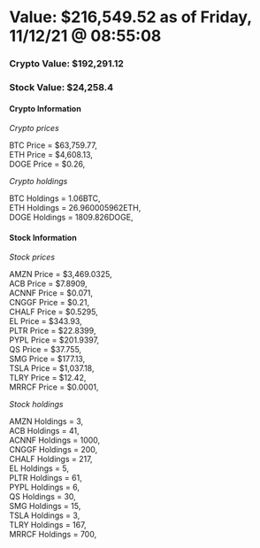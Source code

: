 # Value: $216,549.52 as of Friday, 11/12/21 @ 08:55:08 

### Crypto Value: $192,291.12

### Stock Value: $24,258.4

#### Crypto Information 
*Crypto prices* 

BTC Price = $63,759.77,  
ETH Price = $4,608.13,  
DOGE Price = $0.26,  


*Crypto holdings* 

BTC Holdings = 1.06BTC,  
ETH Holdings = 26.960005962ETH,  
DOGE Holdings = 1809.826DOGE,  


#### Stock Information 

*Stock prices* 

AMZN Price = $3,469.0325,  
ACB Price = $7.8909,  
ACNNF Price = $0.071,  
CNGGF Price = $0.21,  
CHALF Price = $0.5295,  
EL Price = $343.93,  
PLTR Price = $22.8399,  
PYPL Price = $201.9397,  
QS Price = $37.755,  
SMG Price = $177.13,  
TSLA Price = $1,037.18,  
TLRY Price = $12.42,  
MRRCF Price = $0.0001,  


*Stock holdings* 

AMZN Holdings = 3,  
ACB Holdings = 41,  
ACNNF Holdings = 1000,  
CNGGF Holdings = 200,  
CHALF Holdings = 217,  
EL Holdings = 5,  
PLTR Holdings = 61,  
PYPL Holdings = 6,  
QS Holdings = 30,  
SMG Holdings = 15,  
TSLA Holdings = 3,  
TLRY Holdings = 167,  
MRRCF Holdings = 700,  


